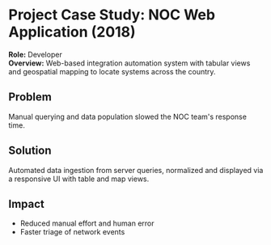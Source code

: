 # Project Case Study: NOC Web Application (2018)

**Role:** Developer  
**Overview:** Web-based integration automation system with tabular views and geospatial mapping to locate systems across the country.

## Problem
Manual querying and data population slowed the NOC team's response time.

## Solution
Automated data ingestion from server queries, normalized and displayed via a responsive UI with table and map views.

## Impact
- Reduced manual effort and human error
- Faster triage of network events
